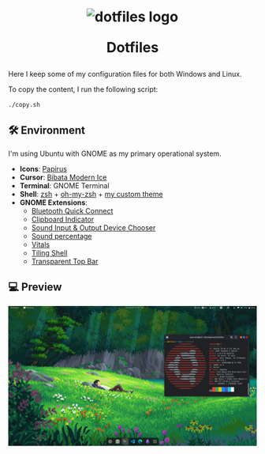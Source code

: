 <h1 align="center">
  <img width="120" src="https://i.imgur.com/PfPvjUM.png" alt="dotfiles logo">
  <p>Dotfiles</p>
</h1>

Here I keep some of my configuration files for both Windows and Linux.

To copy the content, I run the following script:

```sh
./copy.sh
```

## 🛠 Environment

I'm using Ubuntu with GNOME as my primary operational system.

- **Icons**: [Papirus](https://www.gnome-look.org/p/1166289)
- **Cursor**: [Bibata Modern Ice](https://www.gnome-look.org/p/1197198)
- **Terminal**: GNOME Terminal
- **Shell**: [zsh](https://www.zsh.org/) + [oh-my-zsh](https://ohmyz.sh/) + [my custom theme](./linux/zsh/themes/dcf.zsh-theme)
- **GNOME Extensions**:
  - [Bluetooth Quick Connect](https://extensions.gnome.org/extension/1401/bluetooth-quick-connect/)
  - [Clipboard Indicator](https://extensions.gnome.org/extension/779/clipboard-indicator/)
  - [Sound Input & Output Device Chooser](https://extensions.gnome.org/extension/906/sound-output-device-chooser/)
  - [Sound percentage](https://extensions.gnome.org/extension/2120/sound-percentage/)
  - [Vitals](https://extensions.gnome.org/extension/1460/vitals/)
  - [Tiling Shell](https://extensions.gnome.org/extension/7065/tiling-shell/)
  - [Transparent Top Bar](https://extensions.gnome.org/extension/3960/transparent-top-bar-adjustable-transparency/)

## 💻 Preview

![Ubuntu](./assets/Ubuntu.jpg)
